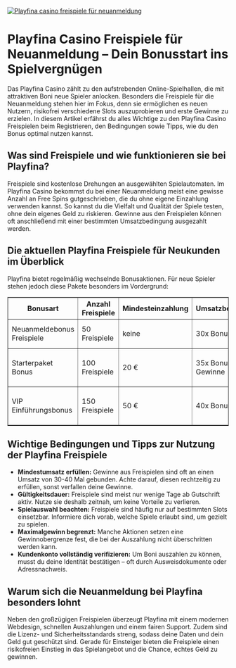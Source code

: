 [![Playfina casino freispiele für neuanmeldung](https://123-caf.pages.dev/gitsignup.png)](https://vrmoo.ru/Bt82HjjY)

<h1>Playfina Casino Freispiele für Neuanmeldung – Dein Bonusstart ins Spielvergnügen</h1>  <p>Das Playfina Casino zählt zu den aufstrebenden Online-Spielhallen, die mit attraktiven Boni neue Spieler anlocken. Besonders die Freispiele für die Neuanmeldung stehen hier im Fokus, denn sie ermöglichen es neuen Nutzern, risikofrei verschiedene Slots auszuprobieren und erste Gewinne zu erzielen. In diesem Artikel erfährst du alles Wichtige zu den Playfina Casino Freispielen beim Registrieren, den Bedingungen sowie Tipps, wie du den Bonus optimal nutzen kannst.</p>  <h2>Was sind Freispiele und wie funktionieren sie bei Playfina?</h2>  <p>Freispiele sind kostenlose Drehungen an ausgewählten Spielautomaten. Im Playfina Casino bekommst du bei einer Neuanmeldung meist eine gewisse Anzahl an Free Spins gutgeschrieben, die du ohne eigene Einzahlung verwenden kannst. So kannst du die Vielfalt und Qualität der Spiele testen, ohne dein eigenes Geld zu riskieren. Gewinne aus den Freispielen können oft anschließend mit einer bestimmten Umsatzbedingung ausgezahlt werden.</p>  <h2>Die aktuellen Playfina Freispiele für Neukunden im Überblick</h2>  <p>Playfina bietet regelmäßig wechselnde Bonusaktionen. Für neue Spieler stehen jedoch diese Pakete besonders im Vordergrund:</p>  <table border="1" cellpadding="8" cellspacing="0" style="border-collapse: collapse; width: 100%; max-width: 600px;">   <thead>     <tr>       <th>Bonusart</th>       <th>Anzahl Freispiele</th>       <th>Mindesteinzahlung</th>       <th>Umsatzbedingungen</th>       <th>gültig für Slots</th>     </tr>   </thead>   <tbody>     <tr>       <td>Neuanmeldebonus Freispiele</td>       <td>50 Freispiele</td>       <td>keine</td>       <td>30x Bonusbetrag</td>       <td>Book of Sun, Starburst</td>     </tr>     <tr>       <td>Starterpaket Bonus</td>       <td>100 Freispiele</td>       <td>20 €</td>       <td>35x Bonus + Gewinne</td>       <td>Gonzo’s Quest, Sweet Bonanza</td>     </tr>     <tr>       <td>VIP Einführungsbonus</td>       <td>150 Freispiele</td>       <td>50 €</td>       <td>40x Bonus</td>       <td>Legacy of Egypt, Rise of Olympus</td>     </tr>   </tbody> </table>  <h2>Wichtige Bedingungen und Tipps zur Nutzung der Playfina Freispiele</h2>  <ul>   <li><strong>Mindestumsatz erfüllen:</strong> Gewinne aus Freispielen sind oft an einen Umsatz von 30-40 Mal gebunden. Achte darauf, diesen rechtzeitig zu erfüllen, sonst verfallen deine Gewinne.</li>   <li><strong>Gültigkeitsdauer:</strong> Freispiele sind meist nur wenige Tage ab Gutschrift aktiv. Nutze sie deshalb zeitnah, um keine Vorteile zu verlieren.</li>   <li><strong>Spielauswahl beachten:</strong> Freispiele sind häufig nur auf bestimmten Slots einsetzbar. Informiere dich vorab, welche Spiele erlaubt sind, um gezielt zu spielen.</li>   <li><strong>Maximalgewinn begrenzt:</strong> Manche Aktionen setzen eine Gewinnobergrenze fest, die bei der Auszahlung nicht überschritten werden kann.</li>   <li><strong>Kundenkonto vollständig verifizieren:</strong> Um Boni auszahlen zu können, musst du deine Identität bestätigen – oft durch Ausweisdokumente oder Adressnachweis.</li> </ul>  <h2>Warum sich die Neuanmeldung bei Playfina besonders lohnt</h2>  <p>Neben den großzügigen Freispielen überzeugt Playfina mit einem modernen Webdesign, schnellen Auszahlungen und einem fairen Support. Zudem sind die Lizenz- und Sicherheitsstandards streng, sodass deine Daten und dein Geld gut geschützt sind. Gerade für Einsteiger bieten die Freispiele einen risikofreien Einstieg in das Spielangebot und die Chance, echtes Geld zu gewinnen.</p>